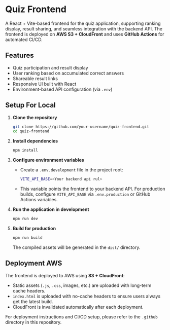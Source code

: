 # Quiz Frontend

A React + Vite-based frontend for the quiz application, supporting ranking display, result sharing, and seamless
integration with the backend API. The frontend is deployed on **AWS S3 + CloudFront** and uses **GitHub Actions** for
automated CI/CD.

## Features

- Quiz participation and result display
- User ranking based on accumulated correct answers
- Shareable result links
- Responsive UI built with React
- Environment-based API configuration (via `.env`)

## Setup For Local

1. **Clone the repository**
   ```bash
   git clone https://github.com/your-username/quiz-frontend.git
   cd quiz-frontend

2. **Install dependencies**
   ```bash
   npm install
   ```

3. **Configure environment variables**

   - Create a `.env.development` file in the project root:
      ```bash
      VITE_API_BASE=<Your backend api rul>
     ```
   - This variable points the frontend to your backend API.
     For production builds, configure `VITE_API_BASE` via `.env.production` or GitHub Actions variables.

4. **Run the application in development**
   ```bash
   npm run dev
   ````

5. **Build for production**
   ```bash
   npm run build
   ```
   The compiled assets will be generated in the `dist/` directory.

## Deployment AWS
The frontend is deployed to AWS using **S3 + CloudFront**: 

- Static assets (`.js`, `.css`, images, etc.) are uploaded with long-term cache headers.
- `index.html` is uploaded with no-cache headers to ensure users always get the latest build.
- CloudFront is invalidated automatically after each deployment.

For deployment instructions and CI/CD setup, please refer to the `.github` directory in this repository.